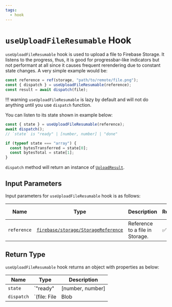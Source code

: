 ```yaml
---
tags:
  - hook
---
```


# `useUploadFileResumable` Hook

`useUploadFileResumable` hook is used to upload a file to Firebase Storage. It listens to the progress, thus, it is good for progressbar-like indicators but not performant at all since it causes frequent rerendering due to constant state changes. A very simple example would be:

```typescript
const reference = ref(storage, "path/to/remote/file.png");
const { dispatch } = useUploadFileResumable(reference);
const result = await dispatch(file);
```

!!! warning
    `useUploadFileResumable` is lazy by default and will not do anything until you use `dispatch` function.

You can listen to its state shown in example below:

```typescript
const { state } = useUploadFileResumable(reference);
await dispatch();
// `state` is "ready" | [number, number] | "done"

if (typeof state === "array") {
  const bytesTransferred = state[0];
  const bytesTotal = state[1];
}
```

`dispatch` method will return an instance of [`UploadResult`][UploadResultRefDoc].

## Input Parameters

Input parameters for `useUploadFileResumable` hook is as follows:

| Name | Type | Description | Required | Default Value |
|---|---|---|---|---|
| `reference` | [`firebase/storage/StorageReference`][StorageReferenceRefDoc] | Reference to a file in Storage. | ✅ | - |

## Return Type

`useUploadFileResumable` hook returns an object with properties as below:

| Name | Type | Description |
|---|---|---|
| `state` | `"ready" | [number, number] | "done"` | The state of the upload process. |
| `dispatch` | `(file: File | Blob | Buffer, metadata?: UploadMetadata) => Promise<UploadResult>` | A callback to start upload process. |

[StorageReferenceRefDoc]: https://firebase.google.com/docs/reference/js/storage.storagereference
[UploadResultRefDoc]: https://firebase.google.com/docs/reference/js/storage.uploadresult